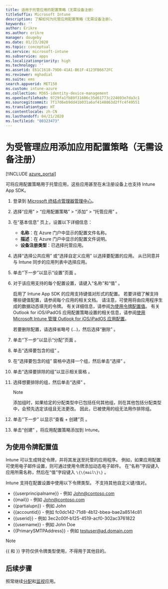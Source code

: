 ```yaml
---
title: 适用于托管应用的配置策略（无需设备注册）
titleSuffix: Microsoft Intune
description: 了解如何为托管应用配置策略（无需设备注册）。
keywords: ''
author: Erikre
ms.author: erikre
manager: dougeby
ms.date: 01/23/2020
ms.topic: conceptual
ms.service: microsoft-intune
ms.subservice: apps
ms.localizationpriority: high
ms.technology: ''
ms.assetid: E61C1618-79D0-41A1-B61F-4123FB6672FC
ms.reviewer: mghadial
ms.suite: ems
search.appverid: MET150
ms.custom: intune-azure
ms.collection: M365-identity-device-management
ms.openlocfilehash: 9729fa1fb89f31606c35d61773c224693e7da3c1
ms.sourcegitcommit: 7f17d6eb9dd41b031a6af4148863d2ffc4f49551
ms.translationtype: HT
ms.contentlocale: zh-CN
ms.lasthandoff: 04/21/2020
ms.locfileid: "80323473"
---
```

# <a name="add-app-configuration-policies-for-managed-apps-without-device-enrollment"></a>为受管理应用添加应用配置策略（无需设备注册）

[!INCLUDE [azure_portal](../includes/azure_portal.md)]

可将应用配置策略用于托管应用，这些应用甚至在未注册设备上也支持 Intune App SDK。 

1. 登录到 [Microsoft 终结点管理器管理中心](https://go.microsoft.com/fwlink/?linkid=2109431)。
2. 选择“应用”   > “应用配置策略”   > “添加”   > “托管应用”  。
3. 在“基本信息”  页上，设置以下详细信息：
    - **名称**：在 Azure 门户中显示的配置文件名称。
    - **描述**：在 Azure 门户中显示的配置文件说明。
    - **设备注册类型**：已选择托管应用。
4. 选择“选择公共应用”  或“选择自定义应用”  以选择要配置的应用。 从已同意并与 Intune 同步的应用列表中选择应用。
5. 单击“下一步”以显示“设置”页面   。
6. 对于该应用支持的每个配置设置，请键入“名称”和“值”   。 

   启用了 Intune App SDK 的应用支持键值对形式的配置。 若要详细了解支持哪些键值配置，请参阅每个应用的相关文档。 请注意，可使用将由应用程序生成的数据动态填充的令牌。 有关详细信息，请参阅[为使用令牌配置值](app-configuration-policies-managed-app.md#configuration-values-for-using-tokens)。 有关 Outlook for iOS/iPadOS 应用配置策略设置的相关信息，请参阅[使用 Microsoft Intune 管理 Outlook for iOS/iPadOS 应用配置](https://technet.microsoft.com/library/mt813789(v=exchg.150).aspx)。

    若要删除配置，请选择省略号 (…)，然后选择“删除”   。  

7. 单击“下一步”以显示“分配”页面   。
8. 单击“选择要包含的组”  。
9. 在“选择要包含的组”  窗格中选择一个组，然后单击“选择”  。
10. 单击“选择要排除的组”以显示相关窗格  。
11. 选择想要排除的组，然后单击“选择”  。

    >[!NOTE]
    >添加组时，如果给定的分配类型中已包括任何其他组，则在其他包括分配类型中，会预先选定该组且无法更改。 因此，已被使用的组无法用作排除组。

12. 单击“下一步”  以显示“查看 + 创建”页  。
13. 单击“创建”  ，将应用配置策略添加到 Intune。

## <a name="configuration-values-for-using-tokens"></a>为使用令牌配置值

Intune 可以生成特定令牌，并将其发送至托管的应用程序。 例如，如果应用配置可使用电子邮件设置，则可通过使用令牌添加动态电子邮件。 在“名称”字段键入应用所需名称，然后在“值”字段键入 `\{\{mail\}\}`  。

Intune 支持在配置设置中使用以下令牌类型。 不支持其他自定义键/值对。

- \{\{userprincipalname\}\} - 例如 John@contoso.com
- \{\{mail\}\} - 例如 John@contoso.com
- \{\{partialupn\}\} - 例如 John
- \{\{accountid\}\} - 例如 fc0dc142-71d8-4b12-bbea-bae2a8514c81
- \{\{userid\}\} - 例如 3ec2c00f-b125-4519-acf0-302ac3761822
- \{\{username\}\} - 例如 John Doe
- \{\{PrimarySMTPAddress\}\} - 例如 testuser@ad.domain.com

> [!Note]  
> \{\{ 和 \}\} 字符仅供令牌类型使用，不得用于其他目的。

## <a name="next-steps"></a>后续步骤

照常继续[分配](apps-deploy.md)和[监视](apps-monitor.md)应用。
